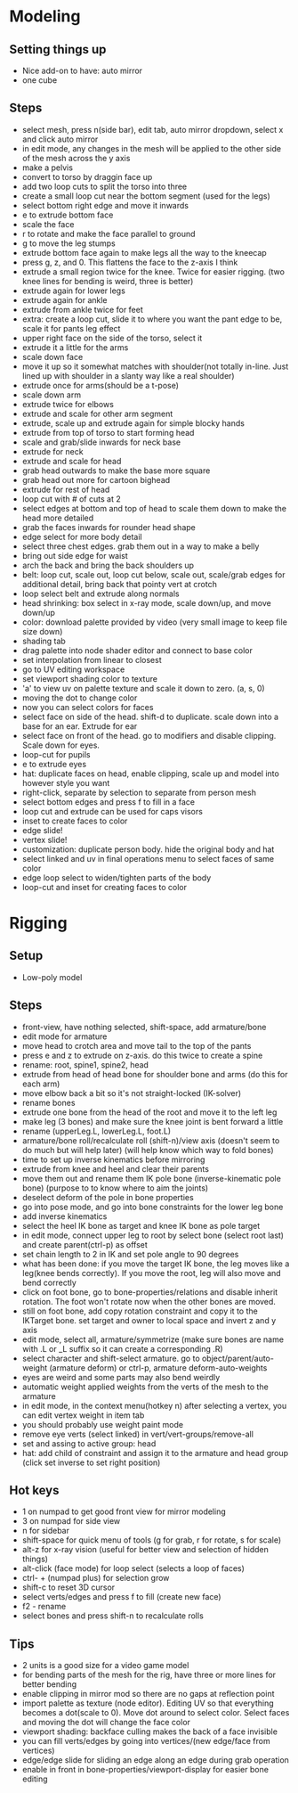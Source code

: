 # Modeling
## Setting things up
- Nice add-on to have: auto mirror
- one cube

## Steps
- select mesh, press n(side bar), edit tab, auto mirror dropdown, select x and click auto mirror
- in edit mode, any changes in the mesh will be applied to the other side of the mesh across the y axis
- make a pelvis
- convert to torso by draggin face up
- add two loop cuts to split the torso into three
- create a small loop cut near the bottom segment (used for the legs)
- select bottom right edge and move it inwards
- e to extrude bottom face 
- scale the face
- r to rotate and make the face parallel to ground
- g to move the leg stumps
- extrude bottom face again to make legs all the way to the kneecap
- press g, z, and 0. This flattens the face to the z-axis I think
- extrude a small region twice for the knee. Twice for easier rigging. (two knee lines for bending is weird, three is better)
- extrude again for lower legs
- extrude again for ankle
- extrude from ankle twice for feet
- extra: create a loop cut, slide it to where you want the pant edge to be, scale it for pants leg effect
- upper right face on the side of the torso, select it
- extrude it a little for the arms
- scale down face
- move it up so it somewhat matches with shoulder(not totally in-line. Just lined up with shoulder in a slanty way like a real shoulder)
- extrude once for arms(should be a t-pose)
- scale down arm
- extrude twice for elbows
- extrude and scale for other arm segment
- extrude, scale up and extrude again for simple blocky hands
- extrude from top of torso to start forming head
- scale and grab/slide inwards for neck base
- extrude for neck
- extrude and scale for head
- grab head outwards to make the base more square
- grab head out more for cartoon bighead
- extrude for rest of head
- loop cut with # of cuts at 2
- select edges at bottom and top of head to scale them down to make the head more detailed
- grab the faces inwards for rounder head shape
- edge select for more body detail
- select three chest edges. grab them out in a way to make a belly
- bring out side edge for waist
- arch the back and bring the back shoulders up
- belt: loop cut, scale out, loop cut below, scale out, scale/grab edges for additional detail, bring back that pointy vert at crotch
- loop select belt and extrude along normals
- head shrinking: box select in x-ray mode, scale down/up, and move down/up
- color: download palette provided by video (very small image to keep file size down)
- shading tab
- drag palette into node shader editor and connect to base color
- set interpolation from linear to closest
- go to UV editing workspace
- set viewport shading color to texture
- 'a' to view uv on palette texture and scale it down to zero. (a, s, 0)
- moving the dot to change color
- now you can select colors for faces
- select face on side of the head. shift-d to duplicate. scale down into a base for an ear. Extrude for ear
- select face on front of the head. go to modifiers and disable clipping. Scale down for eyes. 
- loop-cut for pupils
- e to extrude eyes
- hat: duplicate faces on head, enable clipping, scale up and model into however style you want
- right-click, separate by selection to separate from person mesh
- select bottom edges and press f to fill in a face
- loop cut and extrude can be used for caps visors
- inset to create faces to color
- edge slide!
- vertex slide!
- customization: duplicate person body. hide the original body and hat
- select linked and uv in final operations menu to select faces of same color
- edge loop select to widen/tighten parts of the body 
- loop-cut and inset for creating faces to color

# Rigging
## Setup
- Low-poly model

## Steps
- front-view, have nothing selected, shift-space, add armature/bone
- edit mode for armature
- move head to crotch area and move tail to the top of the pants
- press e and z to extrude on z-axis. do this twice to create a spine
- rename: root, spine1, spine2, head
- extrude from head of head bone for shoulder bone and arms (do this for each arm)
- move elbow back a bit so it's not straight-locked (IK-solver)
- rename bones
- extrude one bone from the head of the root and move it to the left leg
- make leg (3 bones) and make sure the knee joint is bent forward a little
- rename (upperLeg.L, lowerLeg.L, foot.L)
- armature/bone roll/recalculate roll (shift-n)/view axis (doesn't seem to do much but will help later) (will help know which way to fold bones)
- time to set up inverse kinematics before mirroring
- extrude from knee and heel and clear their parents
- move them out and rename them IK pole bone (inverse-kinematic pole bone) (purpose to to know where to aim the joints) 
- deselect deform of the pole in bone properties
- go into pose mode, and go into bone constraints for the lower leg bone
- add inverse kinematics
- select the heel IK bone as target and knee IK bone as pole target
- in edit mode, connect upper leg to root by select bone (select root last) and create parent(ctrl-p) as offset
- set chain length to 2 in IK and set pole angle to 90 degrees
- what has been done: if you move the target IK bone, the leg moves like a leg(knee bends correctly). If you move the root, leg will also move and bend correctly
- click on foot bone, go to bone-properties/relations and disable inherit rotation. The foot won't rotate now when the other bones are moved. 
- still on foot bone, add copy rotation constraint and copy it to the IKTarget bone. set target and owner to local space and invert z and y axis
- edit mode, select all, armature/symmetrize (make sure bones are name with .L or \_L suffix so it can create a corresponding .R)  
- select character and shift-select armature. go to object/parent/auto-weight (armature deform) or ctrl-p, armature deform-auto-weights
- eyes are weird and some parts may also bend weirdly
- automatic weight applied weights from the verts of the mesh to the armature
- in edit mode, in the context menu(hotkey n) after selecting a vertex, you can edit vertex weight in item tab
- you should probably use weight paint mode
- remove eye verts (select linked) in vert/vert-groups/remove-all
- set and assing to active group: head
- hat: add child of constraint and assign it to the armature and head group (click set inverse to set right position)

## Hot keys
- 1 on numpad to get good front view for mirror modeling
- 3 on numpad for side view
- n for sidebar
- shift-space for quick menu of tools (g for grab, r for rotate, s for scale)
- alt-z for x-ray vision (useful for better view and selection of hidden things)
- alt-click (face mode) for loop select (selects a loop of faces)
- ctrl- + (numpad plus) for selection grow
- shift-c to reset 3D cursor
- select verts/edges and press f to fill (create new face)
- f2 - rename
- select bones and press shift-n to recalculate rolls


## Tips
- 2 units is a good size for a video game model
- for bending parts of the mesh for the rig, have three or more lines for better bending
- enable clipping in mirror mod so there are no gaps at reflection point
- import palette as texture (node editor). Editing UV so that everything becomes a dot(scale to 0). Move dot around to select color. Select faces and moving the dot will change the face color
- viewport shading: backface culling makes the back of a face invisible
- you can fill verts/edges by going into vertices/(new edge/face from vertices)
- edge/edge slide for sliding an edge along an edge during grab operation
- enable in front in bone-properties/viewport-display for easier bone editing
